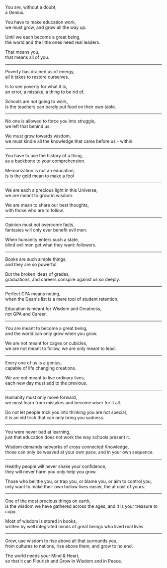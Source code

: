 You are, without a doubt,\
a Genius.

You have to make education work,\
we must grow, and grow all the way up.

Until we each become a great being,\
the world and the little ones need real leaders.

That means you,\
that means all of you.

---

Poverty has drained us of energy,\
all it takes to restore ourselves.

Is to see poverty for what it is,\
an error, a mistake, a thing to be rid of.

Schools are not going to work,\
is the teachers can barely put food on their own table.

---

No one is allowed to force you into struggle,\
we left that behind us.

We must grow towards wisdom,\
we must kindle all the knowledge that came before us - within.

---

You have to use the history of a thing,\
as a backbone to your comprehension.

Memorization is not an education,\
is is the gold mean to make a fool

---

We are each a precious light in this Universe,\
we are meant to grow in wisdom.

We are mean to share our best thoughts,\
with those who are to follow.

---

Opinion must not overcome facts,\
fantasies will only ever benefit evil men.

When humanity enters such a state,\
blind evil men get what they want: followers.

---

Books are such simple things,\
and they are so powerful.

But the broken ideas of grades,\
graduations, and careers conspire against us so deeply.

---

Perfect GPA means noting,\
when the Dean's list is a mere tool of student retention.

Education is meant for Wisdom and Greatness,\
not GPA and Career.

---

You are meant to become a great being,\
and the world can only grow when you grow.

We are not meant for cages or cubicles,\
we are not meant to follow, we are only meant to lead.

---

Every one of us is a genius,\
capable of life changing creations.

We are not meant to live ordinary lives,\
each new day must add to the previous.

---

Humanity must only move forward,\
we must learn from mistakes and become wiser for it all.

Do not let people trick you into thinking you are not special,\
it is an old trick that can only bring you sadness.

---

You were never bad at learning,\
just that education does not work the way schools present it.

Wisdom demands networks of cross connected Knowledge,\
those can only be weaved at your own pace, and in your own sequence.

---

Healthy people will never shake your confidence,\
they will never harm you only help you grow.

Those who belittle you, or trap you, or blame you, or aim to control you,\
only want to make their own hollow lives easier, the at cost of yours.

---

One of the most precious things on earth,\
is the wisdom we have gathered across the ages, and it is your treasure to copy.

Most of wisdom is stored in books,\
written by well integrated minds of great beings who lived real lives.

---

Grow, use wisdom to rise above all that surrounds you,\
from cultures to nations, rise above them, and grow to no end.

The world needs your Mind & Heart,\
so that it can Flourish and Grow in Wisdom and in Peace.
